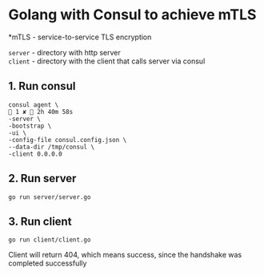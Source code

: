 # Golang with Consul to achieve mTLS

*mTLS - service-to-service TLS encryption

`server` - directory with http server\
`client` - directory with the client that calls server via consul

## 1. Run consul
```
consul agent \                                                                                                                                                                                                                                          1 ✘  2h 40m 58s
-server \
-bootstrap \
-ui \
-config-file consul.config.json \
--data-dir /tmp/consul \
-client 0.0.0.0
```

## 2. Run server
```
go run server/server.go
```

## 3. Run client
```
go run client/client.go
```
Client will return 404, which means success, since the handshake was completed successfully